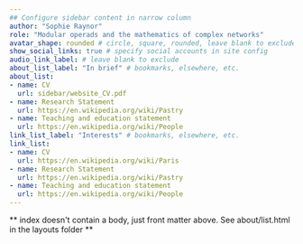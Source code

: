 ```yaml
---
## Configure sidebar content in narrow column
author: "Sophie Raynor"
role: "Modular operads and the mathematics of complex networks"
avatar_shape: rounded # circle, square, rounded, leave blank to exclude
show_social_links: true # specify social accounts in site config
audio_link_label: # leave blank to exclude
about_list_label: "In brief" # bookmarks, elsewhere, etc.
about_list:
- name: CV
  url: sidebar/website_CV.pdf
- name: Research Statement
  url: https://en.wikipedia.org/wiki/Pastry
- name: Teaching and education statement
  url: https://en.wikipedia.org/wiki/People
link_list_label: "Interests" # bookmarks, elsewhere, etc.
link_list:
- name: CV
  url: https://en.wikipedia.org/wiki/Paris
- name: Research Statement
  url: https://en.wikipedia.org/wiki/Pastry
- name: Teaching and education statement
  url: https://en.wikipedia.org/wiki/People 
---
```


** index doesn't contain a body, just front matter above.
See about/list.html in the layouts folder **